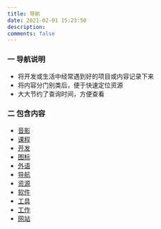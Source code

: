 ```yaml
---
title: 导航
date: 2021-02-01 15:23:50
description: 
comments: false
---
```

### 一 导航说明
* 将开发或生活中经常遇到好的项目或内容记录下来
* 将内容分门别类后，便于快速定位资源
* 大大节约了查询时间，方便查看

### 二 包含内容
* [音影](av/)
* [课程](course/)
* [开发](develop/)
* [图标](image/)
* [外语](langs/)
* [导航](nav/)
* [资源](resource/)
* [软件](software/)
* [工具](tools/)
* [工作](work/)
* [网站](web/)

